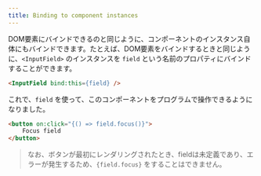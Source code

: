 ```yaml
---
title: Binding to component instances
---
```


DOM要素にバインドできるのと同じように、コンポーネントのインスタンス自体にもバインドできます。たとえば、DOM要素をバインドするときと同じように、`<InputField>` のインスタンスを `field` という名前のプロパティにバインドすることができます。

```html
<InputField bind:this={field} />
```

これで、`field` を使って、このコンポーネントをプログラムで操作できるようになりました。

```html
<button on:click="{() => field.focus()}">
    Focus field
</button>
```

> なお、ボタンが最初にレンダリングされたとき、fieldは未定義であり、エラーが発生するため、`{field.focus}` をすることはできません。